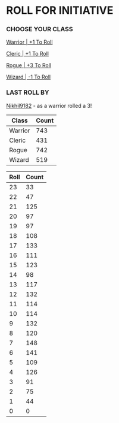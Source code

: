 # ROLL FOR INITIATIVE
### CHOOSE YOUR CLASS

[Warrior | +1 To Roll](https://github.com/benjaminsampica/benjaminsampica/issues/new?title=roll%7Cwarrior&body=Just+click+%27Create%27.)

[Cleric | +1 To Roll](https://github.com/benjaminsampica/benjaminsampica/issues/new?title=roll%7Ccleric&body=Just+click+%27Create%27.)

[Rogue | +3 To Roll](https://github.com/benjaminsampica/benjaminsampica/issues/new?title=roll%7Crogue&body=Just+click+%27Create%27.)

[Wizard | -1 To Roll](https://github.com/benjaminsampica/benjaminsampica/issues/new?title=roll%7Cwizard&body=Just+click+%27Create%27.)
### LAST ROLL BY
[Nikhil9182](https://www.github.com/Nikhil9182) - as a warrior rolled a 3!

|Class|Count|
|-|-|
|Warrior|743|
|Cleric|431|
|Rogue|742|
|Wizard|519|

|Roll|Count|
|-|-|
|23|33
|22|47
|21|125
|20|97
|19|97
|18|108
|17|133
|16|111
|15|123
|14|98
|13|117
|12|132
|11|114
|10|114
|9|132
|8|120
|7|148
|6|141
|5|109
|4|126
|3|91
|2|75
|1|44
|0|0
